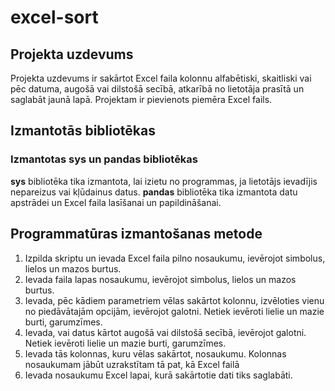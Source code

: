 # excel-sort
## Projekta uzdevums
Projekta uzdevums ir sakārtot Excel faila kolonnu alfabētiski, skaitliski vai pēc datuma, augošā vai dilstošā secībā, atkarībā no lietotāja prasītā un saglabāt jaunā lapā. Projektam ir pievienots piemēra Excel fails.
## Izmantotās bibliotēkas
### Izmantotas sys un pandas bibliotēkas
**sys** bibliotēka tika izmantota, lai izietu no programmas, ja lietotājs ievadījis nepareizus vai kļūdainus datus.
**pandas** bibliotēka tika izmantota datu apstrādei un Excel faila lasīšanai un papildināšanai.
## Programmatūras izmantošanas metode
1. Izpilda skriptu un ievada Excel faila pilno nosaukumu, ievērojot simbolus, lielos un mazos burtus.
2. Ievada faila lapas nosaukumu, ievērojot simbolus, lielos un mazos burtus.
2. Ievada, pēc kādiem parametriem vēlas sakārtot kolonnu, izvēloties vienu no piedāvātajām opcijām, ievērojot galotni. Netiek ievēroti lielie un mazie burti, garumzīmes.
3. Ievada, vai datus kārtot augošā vai dilstošā secībā, ievērojot galotni. Netiek ievēroti lielie un mazie burti, garumzīmes.
4. Ievada tās kolonnas, kuru vēlas sakārtot, nosaukumu. Kolonnas nosaukumam jābūt uzrakstītam tā pat, kā Excel failā
5. Ievada nosaukumu Excel lapai, kurā sakārtotie dati tiks saglabāti.